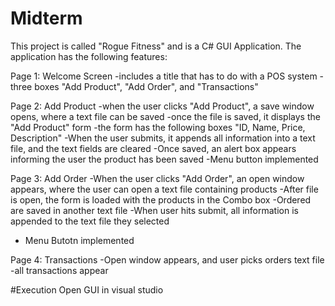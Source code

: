 # Midterm

This project is called "Rogue Fitness" and is a C# GUI Application. 
The application has the following features: 

Page 1: Welcome Screen
-includes a title that has to do with a POS system
-three boxes "Add Product", "Add Order", and "Transactions"

Page 2: Add Product 
-when the user clicks "Add Product", a save window opens, where a text file can be saved
-once the file is saved, it displays the "Add Product" form
-the form has the following boxes "ID, Name, Price, Description" 
-When the user submits, it appends all information into a text file, and the text fields are cleared
-Once saved, an alert box appears informing the user the product has been saved 
-Menu button implemented 

Page 3: Add Order 
-When the user clicks "Add Order", an open window appears, where the user can open a text file containing products 
-After file is open, the form is loaded with the products in the Combo box 
-Ordered are saved in another text file 
-When user hits submit, all information is appended to the text file they selected 
- Menu Butotn implemented 

Page 4: Transactions
-Open window appears, and user picks orders text file
-all transactions appear 

#Execution
Open GUI in visual studio 
